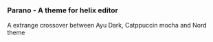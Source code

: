 ### Parano - A theme for helix editor
A extrange crossover between Ayu Dark, Catppuccin mocha and Nord theme 
